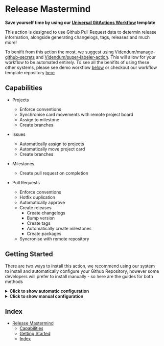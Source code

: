 # Release Mastermind

**Save yourself time by using our [Universal GitActions Workflow](https://github.com/Videndum/Universal-GitAction-Workflows) template**

This action is designed to use Github Pull Request data to determin release information, alongside generating changelogs, tags, releases and much more!

To benifit from this action the most, we suggest using [Videndum/manage-github-secrets](https://github.com/Videndum/manage-github-secrets) and [Videndum/super-labeler-action](https://github.com/Videndum/super-labeler-action). This will allow for your workflow to be automated entirely. To see all the benifits of using these other systems, please see demo workflow [below](#use-with-managed-secrets-videndummanage-github-secrets) or checkout our workflow template repository [here](https://github.com/Videndum/Universal-GitAction-Workflows)

## Capabilities

- Projects

  - Enforce conventions
  - Synchronise card movements with remote project board
  - Assign to milestone
  - Create branches

- Issues

  - Automatically assign to projects
  - Automatically move project card
  - Create branches

- Milestones

  - Create pull request on completion

- Pull Requests
  - Enforce conventions
  - Hotfix duplication
  - Automatically approve
  - Create releases
    - Create changelogs
    - Bump version
    - Create tags
    - Automatically create milestones
    - Create packages
  - Syncronise with remote repository

## Getting Started

There are two ways to install this action, we recommend using our system to install and automatically configure your Github Repository, however some developers will prefer to install manually - so here are the guides for both methods

<details>
  <summary><b>Click to show automatic configuration</b></summary>

The quickest way to get started with Label Mastermind is through our [Universal Workflows Project](https://github.com/Videndum/Universal-GitAction-Workflows)'s automatic installer.

**THIS IS UNDER CONSTRUCTION. PLEASE USE MANUAL CONFIGURATION**

</details>

<details>
  <summary><b>Click to show manual configuration</b></summary>

</details>

## Index

- [Release Mastermind](#release-mastermind)
  - [Capabilities](#capabilities)
  - [Getting Started](#getting-started)
  - [Index](#index)
